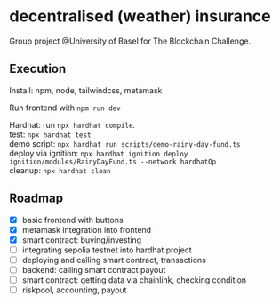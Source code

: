 # decentralised (weather) insurance

Group project @University of Basel for The Blockchain Challenge.

## Execution

Install: npm, node, tailwindcss, metamask

Run frontend with `npm run dev`

Hardhat: run `npx hardhat compile`.  
test: `npx hardhat test`  
demo script: `npx hardhat run scripts/demo-rainy-day-fund.ts`  
deploy via ignition: `npx hardhat ignition deploy ignition/modules/RainyDayFund.ts --network hardhatOp`  
cleanup: `npx hardhat clean`  

## Roadmap

- [x] basic frontend with buttons
- [x] metamask integration into frontend
- [x] smart contract: buying/investing
- [ ] integrating sepolia testnet into hardhat project
- [ ] deploying and calling smart contract, transactions
- [ ] backend: calling smart contract payout
- [ ] smart contract: getting data via chainlink, checking condition
- [ ] riskpool, accounting, payout
